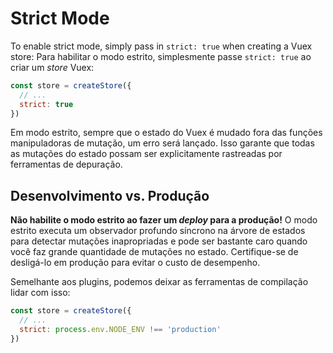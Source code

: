 # Strict Mode

To enable strict mode, simply pass in `strict: true` when creating a Vuex store:
Para habilitar o modo estrito, simplesmente passe `strict: true` ao criar um _store_ Vuex:

```js
const store = createStore({
  // ...
  strict: true
})
```

Em modo estrito, sempre que o estado do Vuex é mudado fora das funções manipuladoras de mutação, um erro será lançado. Isso garante que todas as mutações do estado possam ser explicitamente rastreadas por ferramentas de depuração.

## Desenvolvimento vs. Produção

**Não habilite o modo estrito ao fazer um _deploy_ para a produção!** O modo estrito executa um observador profundo síncrono na árvore de estados para detectar mutações inapropriadas e pode ser bastante caro quando você faz grande quantidade de mutações no estado. Certifique-se de desligá-lo em produção para evitar o custo de desempenho.

Semelhante aos plugins, podemos deixar as ferramentas de compilação lidar com isso:

```js
const store = createStore({
  // ...
  strict: process.env.NODE_ENV !== 'production'
})
```
